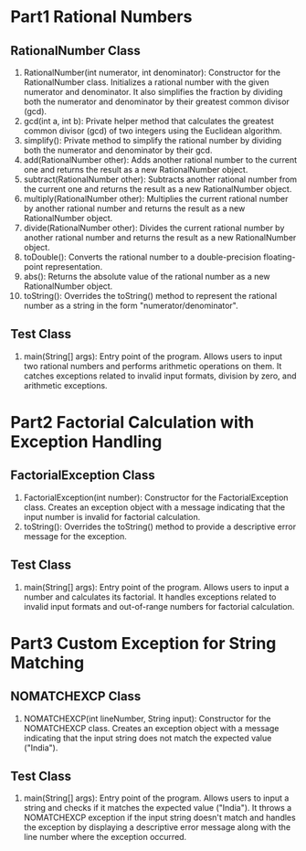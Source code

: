 # **Part1** Rational Numbers

## RationalNumber Class
1. RationalNumber(int numerator, int denominator): Constructor for the RationalNumber class. Initializes a rational number with the given numerator and denominator. It also simplifies the fraction by dividing both the numerator and denominator by their greatest common divisor (gcd).
2. gcd(int a, int b): Private helper method that calculates the greatest common divisor (gcd) of two integers using the Euclidean algorithm.
3. simplify(): Private method to simplify the rational number by dividing both the numerator and denominator by their gcd.
4. add(RationalNumber other): Adds another rational number to the current one and returns the result as a new RationalNumber object.
5. subtract(RationalNumber other): Subtracts another rational number from the current one and returns the result as a new RationalNumber object.
6. multiply(RationalNumber other): Multiplies the current rational number by another rational number and returns the result as a new RationalNumber object.
7. divide(RationalNumber other): Divides the current rational number by another rational number and returns the result as a new RationalNumber object.
8. toDouble(): Converts the rational number to a double-precision floating-point representation.
9. abs(): Returns the absolute value of the rational number as a new RationalNumber object.
10. toString(): Overrides the toString() method to represent the rational number as a string in the form "numerator/denominator".
## Test Class
1. main(String[] args): Entry point of the program. Allows users to input two rational numbers and performs arithmetic operations on them. It catches exceptions related to invalid input formats, division by zero, and arithmetic exceptions.

# **Part2** Factorial Calculation with Exception Handling

## FactorialException Class
1. FactorialException(int number): Constructor for the FactorialException class. Creates an exception object with a message indicating that the input number is invalid for factorial calculation.
2. toString(): Overrides the toString() method to provide a descriptive error message for the exception.
## Test Class
1. main(String[] args): Entry point of the program. Allows users to input a number and calculates its factorial. It handles exceptions related to invalid input formats and out-of-range numbers for factorial calculation.

# **Part3** Custom Exception for String Matching

## NOMATCHEXCP Class
1. NOMATCHEXCP(int lineNumber, String input): Constructor for the NOMATCHEXCP class. Creates an exception object with a message indicating that the input string does not match the expected value ("India").
## Test Class
1. main(String[] args): Entry point of the program. Allows users to input a string and checks if it matches the expected value ("India"). It throws a NOMATCHEXCP exception if the input string doesn't match and handles the exception by displaying a descriptive error message along with the line number where the exception occurred.











